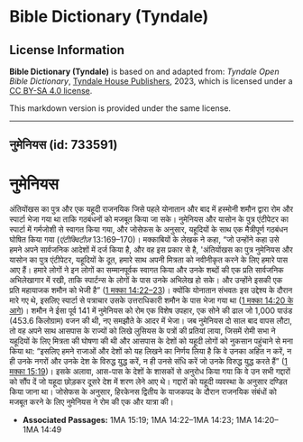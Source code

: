 # Bible Dictionary (Tyndale)

## License Information

**Bible Dictionary (Tyndale)** is based on and adapted from: _Tyndale Open Bible Dictionary_, [Tyndale House Publishers](https://tyndaleopenresources.com/), 2023, which is licensed under a [CC BY-SA 4.0 license](https://creativecommons.org/licenses/by-sa/4.0/legalcode.en).

This markdown version is provided under the same license.



--------------------------------

## नुमेनियस (id: 733591)

नुमेनियस
========

अंतियोंखस का पुत्र और एक यहूदी राजनयिक जिसे पहले योनातान और बाद में हस्मोनी शमौन द्वारा रोम और स्पार्टा भेजा गया था ताकि गठबंधनों को मजबूत किया जा सके। नुमेनियस और यासोन के पुत्र एंटीपेटर का स्पार्टा में गर्मजोशी से स्वागत किया गया, और जोसेफस के अनुसार, यहूदियों के साथ एक मैत्रीपूर्ण गठबंधन घोषित किया गया (*एंटीक्विटीज़* 13:169–170\)। मक्काबियों के लेखक ने कहा, “जो उन्होंने कहा उसे हमने अपने सार्वजनिक आदेशों में दर्ज किया है, और वह इस प्रकार से है, 'अंतियोंखस का पुत्र नुमेनियस और यासोन का पुत्र एंटीपेटर, यहूदियों के दूत, हमारे साथ अपनी मित्रता को नवीनीकृत करने के लिए हमारे पास आए हैं। हमारे लोगों ने इन लोगों का सम्मानपूर्वक स्वागत किया और उनके शब्दों की एक प्रति सार्वजनिक अभिलेखागार में रखी, ताकि स्पार्टन्स के लोगों के पास उनके अभिलेख हो सके। और उन्होंने इसकी एक प्रति महायाजक शमौन को भेजी है” ([1 मक्का 14:22–23](https://ref.ly/1Macc14:22-1Macc14:23))। क्योंकि योनातान संभवतः इस उद्देश्य के दौरान मारे गए थे, इसलिए स्पार्टा से पत्राचार उसके उत्तराधिकारी शमौन के पास भेजा गया था ([1 मक्का 14:20 के आगे](https://ref.ly/1Macc14:20-1Macc14:49))। शमौन ने ईसा पूर्व 141 में नुमेनियस को रोम एक विशेष उपहार, एक सोने की ढाल जो 1,000 पाउंड (453\.6 किलोग्राम) वजन की थी, नए समझौते के आदर में भेजा। जब नुमेनियस दो साल बाद वापस लौटा, तो वह अपने साथ आसपास के राज्यों को लिखे लुसियस के पत्रों की प्रतियां लाया, जिसमें रोमी सभा ने यहूदियों के लिए मित्रता की घोषणा की थी और आसपास के देशों को यहूदी लोगों को नुकसान पहुंचाने से मना किया था: “इसलिए हमने राजाओं और देशों को यह लिखने का निर्णय लिया है कि वे उनका अहित न करें, न ही उनके नगरों और उनके देश के विरुद्ध युद्ध करें, न ही उनसे संधि करें जो उनके विरुद्ध युद्ध करते हैं” ([1 मक्का 15:19](https://ref.ly/1Macc15:19))। इसके अलावा, आस\-पास के देशों के शासकों से अनुरोध किया गया कि वे उन सभी गद्दारों को सौंप दें जो यहूदा छोड़कर दूसरे देश में शरण लेने आए थे। गद्दारों को यहूदी व्यवस्था के अनुसार दण्डित किया जाना था। जोसेफस के अनुसार, हिरकेनस द्वितीय के याजकपद के दौरान राजनयिक संबंधों को मजबूत करने के लिए नुमेनियस ने रोम की एक और यात्रा की।

* **Associated Passages:** 1MA 15:19; 1MA 14:22–1MA 14:23; 1MA 14:20–1MA 14:49

